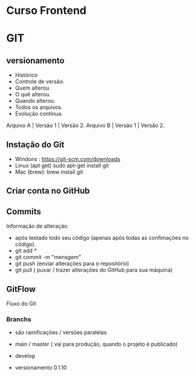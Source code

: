 # Curso Frontend

# GIT
## versionamento 
- Histórico
- Controle de versão.
- Quem alterou.
- O quê alterou.
- Quando alterou.
- Todos os arquivos.
- Evolução contínua.

Arquivo A | Versão 1 | Versão 2.
Arquivo B | Versão 1 | Versão 2.

## Instação do Git
- Windons : https://git-scm.com/downloads 
- Linux (apt get) sudo apt-get install git
- Mac (brew): brew install git

## Criar conta no GitHub

## Commits 
Informação de alteração. 
- após testado todo seu código (apenas após todas as confimações no código).
- git add *
- git commit -m "mensgem" 
- git push (enviar alterações para o repositório)
- git pull ( puxar / trazer alterações do GitHub para sua máquina)

## GitFlow 
Fluxo do Git 


### Branchs
- são ramificações / versões paralelas 

- main / master ( vai para produção, quando o projeto é publicado)
- develop 

- versionamento 0.1.10
